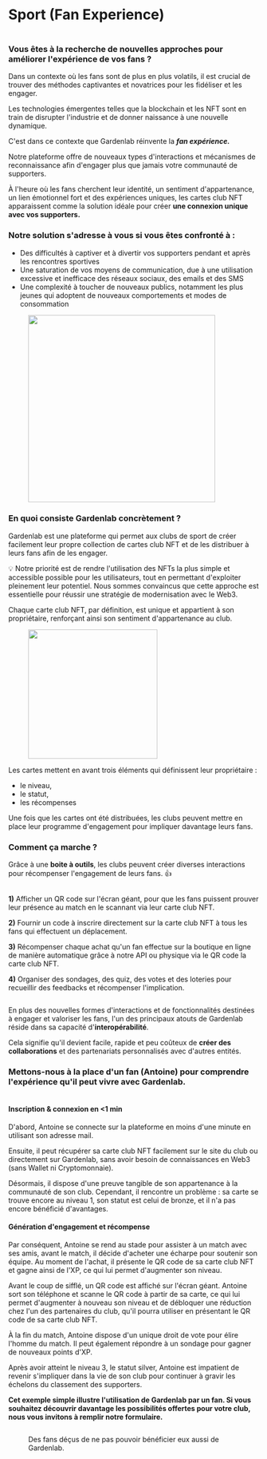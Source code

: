 # Sport (Fan Experience)

<figure><img src="../.gitbook/assets/Une saturation de vos moyens de communication, due à une utilisation excessive et inefficace des réseaux sociaux, des emails et des SMS Des difficultés à captiver et à divertir vos supporters pendant et après l (4) (2).png" alt=""><figcaption></figcaption></figure>

### Vous êtes à la recherche de nouvelles approches pour améliorer l'expérience de vos fans ?

Dans un contexte où les fans sont de plus en plus volatils, il est crucial de trouver des méthodes captivantes et novatrices pour les fidéliser et les engager.&#x20;

Les technologies émergentes telles que la blockchain et les NFT sont en train de disrupter l'industrie et de donner naissance à une nouvelle dynamique.

C'est dans ce contexte que Gardenlab réinvente la _**fan expérience.**_

Notre plateforme offre de nouveaux types d'interactions et mécanismes de reconnaissance afin d'engager plus que jamais votre communauté de supporters.&#x20;

À l'heure où les fans cherchent leur identité, un sentiment d'appartenance, un lien émotionnel fort et des expériences uniques, les cartes club NFT apparaissent comme la solution idéale pour créer **une connexion unique avec vos supporters.**

### **Notre solution s'adresse à vous si vous êtes confronté à :**

* Des difficultés à captiver et à divertir vos supporters pendant et après les rencontres sportives
* Une saturation de vos moyens de communication, due à une utilisation excessive et inefficace des réseaux sociaux, des emails et des SMS
* Une complexité à toucher de nouveaux publics, notamment les plus jeunes qui adoptent de nouveaux comportements et modes de consommation

<figure><img src="../.gitbook/assets/Une saturation de vos moyens de communication, due à une utilisation excessive et inefficace des réseaux sociaux, des emails et des SMS Des difficultés à captiver et à divertir vos supporters pendant et après l (1).png" alt="" width="375"><figcaption></figcaption></figure>

### En quoi consiste Gardenlab concrètement ?&#x20;

Gardenlab est une plateforme qui permet aux clubs de sport de créer facilement leur propre collection de cartes club NFT et de les distribuer à leurs fans afin de les engager.

:bulb: Notre priorité est de rendre l'utilisation des NFTs la plus simple et accessible possible pour les utilisateurs, tout en permettant d'exploiter pleinement leur potentiel. Nous sommes convaincus que cette approche est essentielle pour réussir une stratégie de modernisation avec le Web3.

Chaque carte club NFT, par définition, est unique et appartient à son propriétaire, renforçant ainsi son sentiment d'appartenance au club.&#x20;

<figure><img src="../.gitbook/assets/Platinum_01_1 (1).gif" alt="" width="259"><figcaption></figcaption></figure>

Les cartes mettent en avant trois éléments qui définissent leur propriétaire :

* le niveau,&#x20;
* le statut,
* les récompenses&#x20;

Une fois que les cartes ont été distribuées, les clubs peuvent mettre en place leur programme d'engagement pour impliquer davantage leurs fans.

### Comment ça marche ?

Grâce à une **boite à outils**, les clubs peuvent créer diverses interactions pour récompenser l'engagement de leurs fans. :thumbsup:



<figure><img src="../.gitbook/assets/Copie de Cambrai Volley.png" alt=""><figcaption></figcaption></figure>

**1)** Afficher un QR code sur l'écran géant, pour que les fans puissent prouver leur présence au match en le scannant via leur carte club NFT.

**2)** Fournir un code à inscrire directement sur la carte club NFT à tous les fans qui effectuent un déplacement.

**3)** Récompenser chaque achat qu'un fan effectue sur la boutique en ligne de manière automatique grâce à notre API ou physique via le QR code la carte club NFT.

**4)** Organiser des sondages, des quiz, des votes et des loteries pour recueillir des feedbacks et récompenser l'implication.



<figure><img src="../.gitbook/assets/Cambrai Volley.png" alt=""><figcaption></figcaption></figure>



En plus des nouvelles formes d'interactions et de fonctionnalités destinées à engager et valoriser les fans, l'un des principaux atouts de Gardenlab réside dans sa capacité d'**interopérabilité**.

Cela signifie qu'il devient facile, rapide et peu coûteux de **créer des collaborations** et des partenariats personnalisés avec d'autres entités.



### Mettons-nous à la place d'un fan (Antoine) pour comprendre l'expérience qu'il peut vivre avec Gardenlab.

<figure><img src="../.gitbook/assets/Une saturation de vos moyens de communication, due à une utilisation excessive et inefficace des réseaux sociaux, des emails et des SMS Des difficultés à captiver et à divertir vos supporters pendant et après l (2).png" alt=""><figcaption></figcaption></figure>

#### Inscription & connexion en <1 min

D'abord, Antoine se connecte sur la plateforme en moins d'une minute en utilisant son adresse mail.&#x20;

Ensuite, il peut récupérer sa carte club NFT facilement sur le site du club ou directement sur Gardenlab, sans avoir besoin de connaissances en Web3 (sans Wallet ni Cryptomonnaie).

Désormais, il dispose d'une preuve tangible de son appartenance à la communauté de son club. Cependant, il rencontre un problème : sa carte se trouve encore au niveau 1, son statut est celui de bronze, et il n'a pas encore bénéficié d'avantages.

#### Génération d'engagement et récompense

Par conséquent, Antoine se rend au stade pour assister à un match avec ses amis, avant le match, il décide d'acheter une écharpe pour soutenir son équipe. Au moment de l'achat, il présente le QR code de sa carte club NFT et gagne ainsi de l'XP, ce qui lui permet d'augmenter son niveau.

Avant le coup de sifflé, un QR code est affiché sur l'écran géant. Antoine sort son téléphone et scanne le QR code à partir de sa carte, ce qui lui permet d'augmenter à nouveau son niveau et de débloquer une réduction chez l'un des partenaires du club, qu'il pourra utiliser en présentant le QR code de sa carte club NFT.&#x20;

À la fin du match, Antoine dispose d'un unique droit de vote pour élire l'homme du match. Il peut également répondre à un sondage pour gagner de nouveaux points d'XP.

Après avoir atteint le niveau 3, le statut silver, Antoine est impatient de revenir s'impliquer dans la vie de son club pour continuer à gravir les échelons du classement des supporters.



**Cet exemple simple illustre l'utilisation de Gardenlab par un fan. Si vous souhaitez découvrir davantage les possibilités offertes pour votre club, nous vous invitons à remplir notre formulaire.**



<figure><img src="../.gitbook/assets/Une saturation de vos moyens de communication, due à une utilisation excessive et inefficace des réseaux sociaux, des emails et des SMS Des difficultés à captiver et à divertir vos supporters pendant et après l (3).png" alt=""><figcaption><p>Des fans déçus de ne pas pouvoir bénéficier eux aussi de Gardenlab.</p></figcaption></figure>







